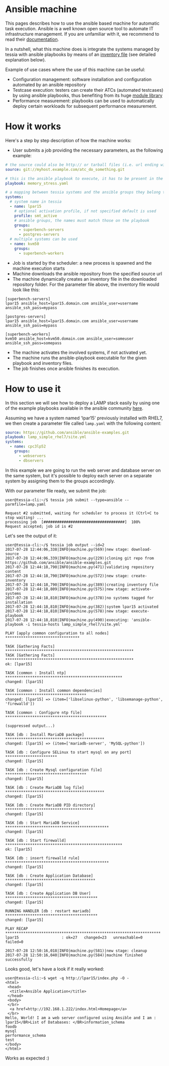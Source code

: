 <!--
Copyright 2017 IBM Corp.

Licensed under the Apache License, Version 2.0 (the "License");
you may not use this file except in compliance with the License.
You may obtain a copy of the License at

   http://www.apache.org/licenses/LICENSE-2.0

Unless required by applicable law or agreed to in writing, software
distributed under the License is distributed on an "AS IS" BASIS,
WITHOUT WARRANTIES OR CONDITIONS OF ANY KIND, either express or implied.
See the License for the specific language governing permissions and
limitations under the License.
-->
# Ansible machine

This pages describes how to use the ansible based machine for automatic task execution. Ansible is a well known open source tool to automate IT infrastructure management.
If you are unfamiliar with it, we recommend to read their [documentation](http://docs.ansible.com/ansible/latest/index.html).

In a nutshell, what this machine does is integrate the systems managed by tessia with ansible playbooks by means of an [inventory file](http://docs.ansible.com/ansible/latest/intro_inventory.html)
 (see detailed explanation below).

Example of use cases where the use of this machine can be useful:

- Configuration management: software installation and configuration automated by an ansible repository
- Testcase execution: testers can create their ATCs (automated testcases) by using ansible playbooks, thus benefiting from its huge [module library](http://docs.ansible.com/ansible/latest/list_of_all_modules.html)
- Performance measurement: playbooks can be used to automatically deploy certain workloads for subsequent performance measurement.

# How it works

Here's a step by step description of how the machine works:

- User submits a job providing the necessary parameters, as the following example:

```yaml
# the source could also be http:// or tarball files (i.e. url ending with .tgz)
source: git://myhost.example.com/atc_do_something.git

# this is the ansible playbook to execute, it has to be present in the repository
playbook: memory_stress.yaml

# a mapping between tessia systems and the ansible groups they belong to
systems:
  # system name in tessia
  - name: lpar15
    # optional activation profile, if not specified default is used
    profile: smt_active
    # ansible groups, the names must match those on the playbook
    groups:
      - superbench-servers
      - postgres-servers
  # multiple systems can be used
  - name: kvm50
    groups:
      - superbench-workers
```
- Job is started by the scheduler: a new process is spawned and the machine execution starts
- Machine downloads the ansible repository from the specified source url
- The machine dynamically creates an inventory file in the downloaded repository folder. For the parameter file above, the inventory file would look like this:

```
[superbench-servers]
lpar15 ansible_host=lpar15.domain.com ansible_user=username ansible_ssh_pass=mypass

[postgres-servers]
lpar15 ansible_host=lpar15.domain.com ansible_user=username ansible_ssh_pass=mypass

[superbench-workers]
kvm50 ansible_host=kvm50.domain.com ansible_user=someuser ansible_ssh_pass=somepass
```

- The machine activates the involved systems, if not activated yet.
- The machine runs the ansible-playbook executable for the given playbook and inventory files.
- The job finishes once ansible finishes its execution.

# How to use it

In this section we will see how to deploy a LAMP stack easily by using one of the example playbooks available in the ansible community [here](https://github.com/ansible/ansible-examples).

Assuming we have a system named 'lpar15' previously installed with RHEL7, we then create a parameter file called `lamp.yaml` with the following content:
```yaml
source: https://github.com/ansible/ansible-examples.git
playbook: lamp_simple_rhel7/site.yml
systems:
  - name: cpc3lp52
    groups:
      - webservers
      - dbservers
```

In this example we are going to run the web server and database server on the same system, but it's possible to deploy each server on a separate system by assigning them to the
groups accordingly.

With our parameter file ready, we submit the job:

```
user@tessia-cli:~/$ tessia job submit --type=ansible --parmfile=lamp.yaml

Request #2 submitted, waiting for scheduler to process it (Ctrl+C to stop waiting) ...
processing job  [####################################]  100%
Request accepted; job id is #2
```

Let's see the output of it:
```
user@tessia-cli:~/$ tessia job output --id=2
2017-07-28 12:44:06,338|INFO|machine.py(569)|new stage: download-source
2017-07-28 12:44:06,339|INFO|machine.py(229)|cloning git repo from https://github.com/ansible/ansible-examples.git
2017-07-28 12:44:18,790|INFO|machine.py(471)|validating repository content
2017-07-28 12:44:18,790|INFO|machine.py(572)|new stage: create-inventory
2017-07-28 12:44:18,790|INFO|machine.py(389)|creating inventory file
2017-07-28 12:44:18,809|INFO|machine.py(575)|new stage: activate-systems
2017-07-28 12:44:18,810|INFO|machine.py(378)|no systems tagged for installation
2017-07-28 12:44:18,810|INFO|machine.py(382)|system lpar15 activated
2017-07-28 12:44:18,810|INFO|machine.py(578)|new stage: execute-playbook
2017-07-28 12:44:18,810|INFO|machine.py(490)|executing: 'ansible-playbook -i tessia-hosts lamp_simple_rhel7/site.yml'

PLAY [apply common configuration to all nodes] *********************************

TASK [Gathering Facts] *********************************************************
TASK [Gathering Facts] *********************************************************
ok: [lpar15]

TASK [common : Install ntp] ****************************************************
changed: [lpar15]

TASK [common : Install common dependencies] ************************************
changed: [lpar15] => (item=['libselinux-python', 'libsemanage-python', 'firewalld'])

TASK [common : Configure ntp file] *********************************************

(suppressed output...)

TASK [db : Install MariaDB package] ********************************************
changed: [lpar15] => (item=['mariadb-server', 'MySQL-python'])

TASK [db : Configure SELinux to start mysql on any port] ***********************
changed: [lpar15]

TASK [db : Create Mysql configuration file] ************************************
changed: [lpar15]

TASK [db : Create MariaDB log file] ********************************************
changed: [lpar15]

TASK [db : Create MariaDB PID directory] ***************************************
changed: [lpar15]

TASK [db : Start MariaDB Service] **********************************************
changed: [lpar15]

TASK [db : Start firewalld] ****************************************************
ok: [lpar15]

TASK [db : insert firewalld rule] **********************************************
changed: [lpar15]

TASK [db : Create Application Database] ****************************************
changed: [lpar15]

TASK [db : Create Application DB User] *****************************************
changed: [lpar15]

RUNNING HANDLER [db : restart mariadb] *****************************************
changed: [lpar15]

PLAY RECAP *********************************************************************
lpar15                   : ok=27   changed=23   unreachable=0    failed=0   

2017-07-28 12:50:16,018|INFO|machine.py(581)|new stage: cleanup
2017-07-28 12:50:16,040|INFO|machine.py(584)|machine finished successfully
```

Looks good, let's have a look if it really worked:

```
user@tessia-cli:~$ wget -q http://lpar15/index.php -O -
<html>
 <head>
  <title>Ansible Application</title>
 </head>
 <body>
 </br>
  <a href=http://192.168.1.222/index.html>Homepage</a>
 </br>
Hello, World! I am a web server configured using Ansible and I am : lpar15</BR>List of Databases: </BR>information_schema
foodb
mysql
performance_schema
test
</body>
</html>

```

Works as expected :)
